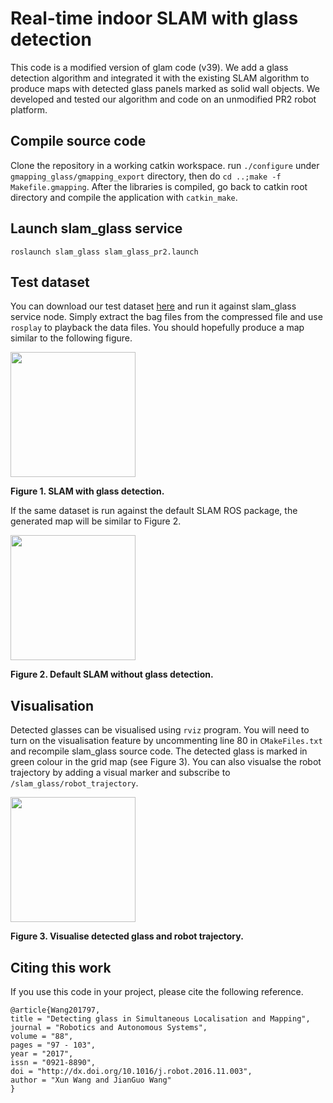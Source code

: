 # Real-time indoor SLAM with glass detection
This code is a modified version of glam code (v39).
We add a glass detection algorithm and integrated it with the existing SLAM algorithm to produce maps with detected glass panels marked as solid wall objects. We developed and tested our algorithm and code on an unmodified PR2 robot platform.

## Compile source code
Clone the repository in a working catkin workspace.
run ```./configure``` under ```gmapping_glass/gmapping_export``` directory, then do ```cd ..;make -f Makefile.gmapping```.
After the libraries is compiled, go back to catkin root directory and compile the application with ```catkin_make```.

## Launch slam_glass service
```
roslaunch slam_glass slam_glass_pr2.launch
```

## Test dataset
You can download our test dataset [here](http://experimentdata.themagiclab.org/static/slam_glass_test_dataset.tar.gz) and run it against slam_glass service node. Simply extract the bag files from the compressed file and use ```rosplay``` to playback the data files. You should hopefully produce a map similar to the following figure.

<img src="https://cloud.githubusercontent.com/assets/6646691/10475396/f3016798-728e-11e5-9904-7eca19055e98.png" width="200">

**Figure 1. SLAM with glass detection.**

If the same dataset is run against the default SLAM ROS package, the generated map will be similar to Figure 2.

<img src="https://cloud.githubusercontent.com/assets/6646691/10475464/a62dc208-728f-11e5-902d-4d0dd8d1c263.png" width="200">

**Figure 2. Default SLAM without glass detection.**

## Visualisation
Detected glasses can be visualised using ```rviz``` program. You will need to turn on the visualisation feature by uncommenting line 80 in ```CMakeFiles.txt``` and recompile slam_glass source code. The detected glass is marked in green colour in the grid map (see Figure 3). You can also visualse the robot trajectory by adding a visual marker and subscribe to ```/slam_glass/robot_trajectory```.

<img src="https://cloud.githubusercontent.com/assets/6646691/14004879/b2d76b52-f1b1-11e5-9ea7-a1b7ed77d694.png" width="200">

**Figure 3. Visualise detected glass and robot trajectory.**

## Citing this work
If you use this code in your project, please cite the following reference.
```
@article{Wang201797,
title = "Detecting glass in Simultaneous Localisation and Mapping",
journal = "Robotics and Autonomous Systems",
volume = "88",
pages = "97 - 103",
year = "2017",
issn = "0921-8890",
doi = "http://dx.doi.org/10.1016/j.robot.2016.11.003",
author = "Xun Wang and JianGuo Wang"
}
```
